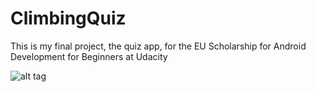 # ClimbingQuiz
This is my final project, the quiz app, for the EU Scholarship for Android Development for Beginners at Udacity

![alt tag](http://imgur.com/a/eTvcm)
